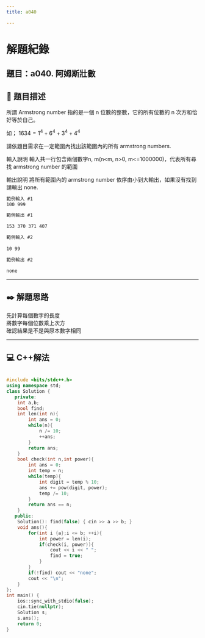 ```yaml
---
title: a040

---
```


# 解題紀錄

## 題目：a040. 阿姆斯壯數

## 📙 題目描述

所謂 Armstrong number 指的是一個 n 位數的整數，它的所有位數的 n 次方和恰好等於自己。

如； $1634 = 1^4 + 6^4 + 3^4+ 4^4$  

請依題目需求在一定範圍內找出該範圍內的所有 armstrong numbers.


輸入說明
輸入共一行包含兩個數字n, m(n<m, n>0, m<=1000000)，代表所有尋找 armstrong number 的範圍

輸出說明
將所有範圍內的 armstrong number 依序由小到大輸出，如果沒有找到請輸出 none.

 

```txt
範例輸入 #1   
100 999

範例輸出 #1 

153 370 371 407
```

```txt
範例輸入 #2
   
10 99

範例輸出 #2

none
```

---

## ✒️ 解題思路

先計算每個數字的長度  
將數字每個位數乘上次方  
確認結果是不是與原本數字相同  

---

## 💻 C++解法

```cpp

#include <bits/stdc++.h>
using namespace std;
class Solution {
   private:
    int a,b;
    bool find;
    int len(int n){
        int ans = 0;
        while(n){
            n /= 10;
            ++ans;
        }
        return ans;
    }
    bool check(int n,int power){
        int ans = 0;
        int temp = n;
        while(temp){
            int digit = temp % 10;
            ans += pow(digit, power);
            temp /= 10;
        }
        return ans == n;
    }
   public:
    Solution(): find(false) { cin >> a >> b; }
    void ans(){
        for(int i {a};i <= b; ++i){
            int power = len(i);
            if(check(i, power)){
                cout << i << " ";
                find = true;
            }
        }
        if(!find) cout << "none";
        cout << "\n";
    }
};
int main() {
    ios::sync_with_stdio(false);
    cin.tie(nullptr);
    Solution s;
    s.ans();
    return 0;
}
```
